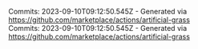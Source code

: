 Commits: 2023-09-10T09:12:50.545Z - Generated via https://github.com/marketplace/actions/artificial-grass
<br>
Commits: 2023-09-10T09:12:50.545Z - Generated via https://github.com/marketplace/actions/artificial-grass
<br>
